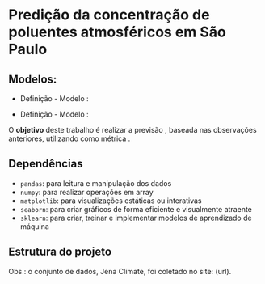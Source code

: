 # Predição da concentração de poluentes atmosféricos em São Paulo

## Modelos: 

- Definição - Modelo : 

- Definição - Modelo : 

O **objetivo** deste trabalho é realizar a previsão , baseada nas observações anteriores, utilizando como métrica .

## Dependências
- ```pandas```: para leitura e manipulação dos dados
- ```numpy```: para realizar operações em array
- ```matplotlib```: para visualizações estáticas ou interativas
- ```seaborn```: para criar gráficos de forma eficiente e visualmente atraente
- ```sklearn```: para criar, treinar e implementar modelos de aprendizado de máquina

## Estrutura do projeto

Obs.: o conjunto de dados, Jena Climate, foi coletado no site: (url).
